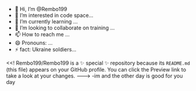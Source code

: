 - 👋 Hi, I’m @Rembo199
- 👀 I’m interested in code space...
- 🌱 I’m currently learning ...
- 💞️ I’m looking to collaborate on training ...
- 📫 How to reach me ...
- 😄 Pronouns: ...
- ⚡ fact: Ukraine soldiers...

<<!
Rembo199/Rembo199 is a ✨ special ✨ repository because its `README.md` (this file) appears on your GitHub profile.
You can click the Preview link to take a look at your changes.
--->
-im and the other day is good for you day
